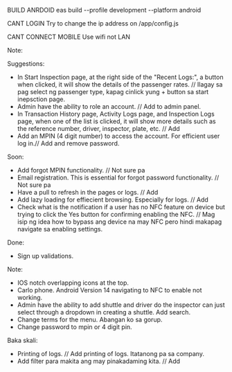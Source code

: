 BUILD ANRDOID
eas build --profile development --platform android

CANT LOGIN
Try to change the ip address on /app/config.js

CANT CONNECT MOBILE
Use wifi not LAN

Note:

Suggestions:
- In Start Inspection page, at the right side of the "Recent Logs:", a button when clicked, it will show the details of the passenger rates. // Ilagay sa pag select ng passenger type, kapag cinlick yung + button sa start inepsction page.
- Admin have the ability to role an account. // Add to admin panel.
- In Transaction History page, Activity Logs page, and Inspection Logs page, when one of the list is clicked, it will show more details such as the reference number, driver, inspector, plate, etc. // Add 
- Add an MPIN (4 digit number) to access the account. For efficient user log in.// Add and remove password.

Soon:
- Add forgot MPIN functionality. // Not sure pa
- Email registration. This is essential for forgot password functionality. // Not sure pa
- Have a pull to refresh in the pages or logs. // Add
- Add lazy loading for effiecient browsing. Especially for logs. // Add
- Check what is the notification if a user has no NFC feature on device but trying to click the Yes button for confirming enabling the NFC. // Mag isip ng idea how to bypass ang device na may NFC pero hindi makapag navigate sa enabling settings.

Done:
- Sign up validations.

Note:
- IOS notch overlapping icons at the top.
- Carlo phone. Android Version 14 navigating to NFC to enable not working.
- Admin have the ability to add shuttle and driver do the inspector can just select through a dropdown in creating a shuttle. Add search.
- Change terms for the menu. Abangan ko sa gorup.
- Change password to mpin or 4 digit pin.

Baka skali:
- Printing of logs. // Add printing of logs. Itatanong pa sa company.
- Add filter para makita ang may pinakadaming kita. // Add